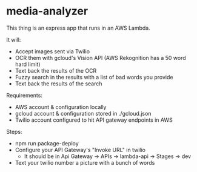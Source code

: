 # media-analyzer

This thing is an express app that runs in an AWS Lambda.

It will:
 - Accept images sent via Twilio
 - OCR them with gcloud's Vision API (AWS Rekognition has a 50 word hard limit)
 - Text back the results of the OCR
 - Fuzzy search in the results with a list of bad words you provide
 - Text back the results of the search

Requirements:
 - AWS account & configuration locally
 - gcloud account & configuration stored in ./gcloud.json
 - Twilio account configured to hit API gateway endpoints in AWS

Steps:
 - npm run package-deploy
 - Configure your API Gateway's "Invoke URL" in twilio
   -  It should be in Api Gateway -> APIs -> lambda-api -> Stages -> dev
 - Text your twilio number a picture with a bunch of words